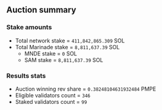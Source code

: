 ## Auction summary

### Stake amounts
- Total network stake = `411,842,865.309` SOL
- Total Marinade stake = `8,811,637.39` SOL
  - MNDE stake = `0` SOL
  - SAM stake = `8,811,637.39` SOL

### Results stats
- Auction winning rev share = `0.38248104631932484` PMPE
- Eligible validators count = `346`
- Staked validators count = `99`
